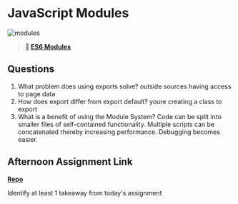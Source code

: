 # JavaScript Modules

![modules](https://bcw.blob.core.windows.net/public/img/1015719031845190)

> **📖 [ES6 Modules](https://codeworksacademy.com/fs-student-guide/resources/wk3/01-Modules)**

## Questions

1. What problem does using exports solve?
outside sources having access to page data
2. How does export differ from export default?
youre creating a class to export
3. What is a benefit of using the Module System?
Code can be split into smaller files of self-contained functionality.
Multiple scripts can be concatenated thereby increasing performance.
Debugging becomes easier.
## Afternoon Assignment Link

**[Repo](https://github.com/deriklee451/GameNight)**

Identify at least 1 takeaway from today's assignment
